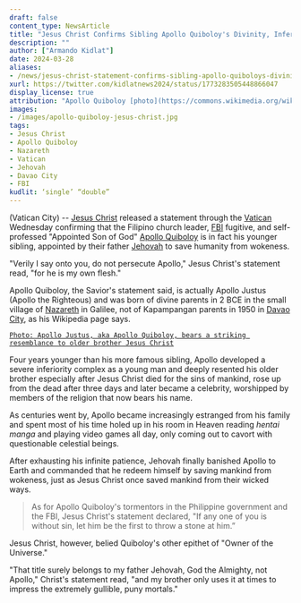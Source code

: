```yaml
---
draft: false
content_type: NewsArticle
title: "Jesus Christ Confirms Sibling Apollo Quiboloy's Divinity, Inferiority Complex"
description: ""
author: ["Armando Kidlat"]
date: 2024-03-28
aliases:
- /news/jesus-christ-statement-confirms-sibling-apollo-quiboloys-divinity-inferiority-complex/
xurl: https://twitter.com/kidlatnews2024/status/1773283505448866047
display_license: true
attribution: "Apollo Quiboloy [photo](https://commons.wikimedia.org/wiki/File:Quiboloy_fbi_wanted_picture.png) and Jesus Christ [painting](https://commons.wikimedia.org/wiki/File:Spas_vsederzhitel_sinay.jpg) from Wikimedia (Public Domain)."
images:
- /images/apollo-quiboloy-jesus-christ.jpg
tags:
- Jesus Christ
- Apollo Quiboloy
- Nazareth
- Vatican
- Jehovah
- Davao City
- FBI
kudlit: ‘single’ “double”
---
```

(Vatican City) -- [Jesus Christ](/tags/jesus-christ/) released a statement through the [Vatican](/tags/vatican/) Wednesday confirming that the Filipino church leader, [FBI](/tags/fbi) fugitive, and self-professed "Appointed Son of God" [Apollo Quiboloy](/tags/apollo-quiboloy/) is in fact his younger sibling, appointed by their father [Jehovah](/tags/jehovah/) to save humanity from wokeness.

"Verily I say onto you, do not persecute Apollo," Jesus Christ's statement read, "for he is my own flesh."

Apollo Quiboloy, the Savior's statement said, is actually Apollo Justus (Apollo the Righteous) and was born of divine parents in 2 BCE in the small village of [Nazareth](/tags/nazareth/) in Galilee, not of Kapampangan parents in 1950 in [Davao City](/tags/davao-city/), as his Wikipedia page says.

[`Photo: Apollo Justus, aka Apollo Quiboloy, bears a striking resemblance to older brother Jesus Christ`](/images/apollo-quiboloy-jesus-christ.jpg)

Four years younger than his more famous sibling, Apollo developed a severe inferiority complex as a young man and deeply resented his older brother especially after Jesus Christ died for the sins of mankind, rose up from the dead after three days and later became a celebrity, worshipped by members of the religion that now bears his name.

As centuries went by, Apollo became increasingly estranged from his family and spent most of his time holed up in his room in Heaven reading *hentai manga* and playing video games all day, only coming out to cavort with questionable celestial beings.

After exhausting his infinite patience, Jehovah finally banished Apollo to Earth and commanded that he redeem himself by saving mankind from wokeness, just as Jesus Christ once saved mankind from their wicked ways.

>As for Apollo Quiboloy's tormentors in the Philippine government and the FBI, Jesus Christ's statement declared, "If any one of you is without sin, let him be the first to throw a stone at him.”

Jesus Christ, however, belied Quiboloy's other epithet of "Owner of the Universe."

"That title surely belongs to my father Jehovah, God the Almighty, not Apollo," Christ's statement read, "and my brother only uses it at times to impress the extremely gullible, puny mortals."
